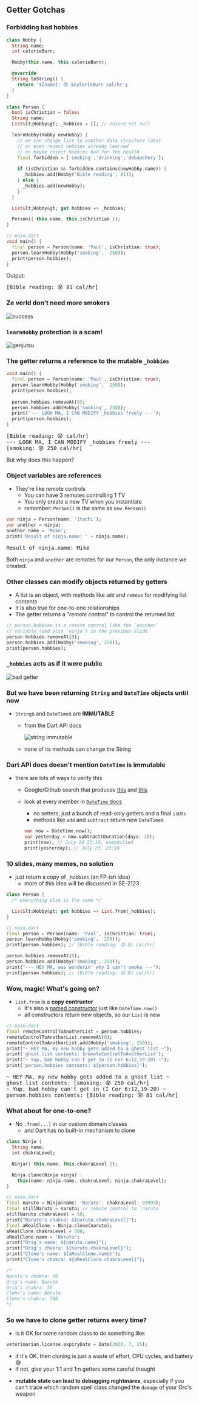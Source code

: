 Getter Gotchas
--------------



### Forbidding bad hobbies

```dart [1-11 | 18-29 | 36-41]
class Hobby {
  String name;
  int calorieBurn;

  Hobby(this.name, this.calorieBurn);

  @override
  String toString() {
    return '${name}: 😰 $calorieBurn cal/hr';
  }
}

class Person {
  bool isChristian = false;
  String name;
  List&lt;Hobby&gt; _hobbies = []; // ensure not null

  learnHobby(Hobby newHobby) {
    // we can change list to another data structure later
    // or even reject hobbies already learned
    // or maybe reject hobbies bad for the health
    final forbidden = ['smoking','drinking','debauchery'];
        
    if (isChristian && forbidden.contains(newHobby.name)) {
      _hobbies.add(Hobby('Bible reading', 81));
    } else {
      _hobbies.add(newHobby);
    }
  }

  List&lt;Hobby&gt; get hobbies => _hobbies;

  Person({ this.name, this.isChristian });
}

// main.dart
void main() {
  final person = Person(name: 'Paul', isChristian: true);
  person.learnHobby(Hobby('smoking',  250));
  print(person.hobbies);
}
```

Output:

<pre>
[Bible reading: 😰 81 cal/hr]
</pre>



### Ze verld don't need more smokers

![success](images/success.jpg)



### `learnHobby` protection is a scam!

![genjutsu](images/genjutsu.jpg)



### The getter returns a reference to the mutable `_hobbies`

```dart
void main() {
  final person = Person(name: 'Paul', isChristian: true);
  person.learnHobby(Hobby('smoking',  250));
  print(person.hobbies);
  
  person.hobbies.removeAt(0);
  person.hobbies.add(Hobby('smoking', 250));
  print('--- LOOK MA, I CAN MODIFY _hobbies freely ---');
  print(person.hobbies);
}
```

<pre>
[Bible reading: 😰 cal/hr]
--- LOOK MA, I CAN MODIFY _hobbies freely ---
[smoking: 😰 250 cal/hr]
</pre>

But why does this happen?



### Object variables are references

* They're like remote controls
  - You can have 3 remotes controlling 1 TV
  - You only create a new TV when you instantiate
  - remember: `Person()` is the same as `new Person()`

```dart
var ninja = Person(name: 'Itachi');
var another = ninja;
another.name = 'Mike';
print('Result of ninja.name: ' + ninja.name);
```

<pre>
Result of ninja.name: Mike
</pre>

Both `ninja` and `another` are remotes for our `Person`, the only instance we created.



### Other classes can modify objects returned by getters

* A list is an object, with methods like `add` and `remove` for modifying list contents
* It is also true for one-to-one relationships
* The getter returns a _"remote control"_ to control the returned list

```dart
// person.hobbies is a remote control like the `another` 
// variable (and also `ninja`) in the previous slide
person.hobbies.removeAt(0);
person.hobbies.add(Hobby('smoking', 250));
print(person.hobbies);
```



### `_hobbies` acts as if it were public

![bad getter](images/bad-getter.jpg)



### But we have been returning `String` and `DateTime` objects until now

+ `String`s and `DateTime`s are **IMMUTABLE**
  - from the Dart API docs

    ![string immutable](images/string-immutable.png)

  - none of its methods can change the String



### Dart API docs doesn't mention `DateTime` is immutable

+ there are lots of ways to verify this
  - Google/Github search that produces [this](https://github.com/google/built_value.dart/issues/111#issuecomment-275609045) and [this](https://medium.com/@florian_32814/date-time-526a4f86badb)
  - look at every member in [`DateTime` docs](https://api.dart.dev/stable/2.8.4/dart-core/DateTime-class.html)
    + no setters, just a bunch of read-only getters and a final `isUtc`
    + methods like `add` and `subtract` return new `DateTime`s
    
    ```dart
    var now = DateTime.now();
    var yesterday = now.subtract(Duration(days: 1));
    print(now); // July 24 23:10, unmodified
    print(yesterday); // July 23, 23:10
    ```



### 10 slides, many memes, no solution

* just return a copy of `_hobbies` (an FP-ish idea)
  - more of this idea will be discussed in SE-2123

```dart [4 | 7-15]
class Person {
  /* everything else is the same */

  List&lt;Hobby&gt; get hobbies => List.from(_hobbies);
}

// main.dart
final person = Person(name: 'Paul', isChristian: true);
person.learnHobby(Hobby('smoking',  250));
print(person.hobbies); // [Bible reading: 😰 81 cal/hr]

person.hobbies.removeAt(0);
person.hobbies.add(Hobby('smoking', 250));
print("--- HEY MA, was wonderin' why I can't smoke ---");
print(person.hobbies); // [Bible reading: 😰 81 cal/hr]
```



### Wow, magic!  What's going on?

* `List.from` is a **copy contructor**
  - It's also a [named constructor]((https://dart.dev/guides/language/language-tour#constructors))
    just like `DateTime.now()`
  - all constructors return new objects, so our `List` is new

```dart
// main.dart
final remoteControlToAnotherList = person.hobbies;
remoteControlToAnotherList.removeAt(0);
remoteControlToAnotherList.add(Hobby('smoking', 250));
print("~ HEY MA, my new hobby gets added to a ghost list ~");
print('ghost list contents: $remoteControlToAnotherList');
print("~ Yup, bad hobby can't get in (I Cor 6:12,19-20) ~");
print('person.hobbies contents: ${person.hobbies}');
```

<pre>
~ HEY MA, my new hobby gets added to a ghost list ~
ghost list contents: [smoking: 😰 250 cal/hr]
~ Yup, bad hobby can't get in (I Cor 6:12,19-20) ~
person.hobbies contents: [Bible reading: 😰 81 cal/hr]
</pre>



### What about for one-to-one?
* No `.from(...)` in our custom domain classes
  - and Dart has no built-in mechanism to clone

```dart [1-9 | 11-22 | 24-30]
class Ninja {
  String name;
  int chakraLevel;

  Ninja({ this.name, this.chakraLevel });

  Ninja.clone(Ninja ninja) : 
    this(name: ninja.name, chakraLevel: ninja.chakraLevel);
}

// main.dart
final naruto = Ninja(name: 'Naruto', chakraLevel: 99999);
final stillNaruto = naruto; // remote control to `naruto`
stillNaruto.chakraLevel = 50;
print("Naruto's chakra: ${naruto.chakraLevel}");
final aRealClone = Ninja.clone(naruto);
aRealClone.chakraLevel = 700;
aRealClone.name = 'Boruto';
print("Orig's name: ${naruto.name}");
print("Orig's chakra: ${naruto.chakraLevel}");
print("Clone's name: ${aRealClone.name}");
print("Clone's chakra: ${aRealClone.chakraLevel}");

/*
Naruto's chakra: 50
Orig's name: Naruto
Orig's chakra: 50
Clone's name: Boruto
Clone's chakra: 700
*/
```



### So we have to clone getter returns every time?

- is it OK for some random class to do something like:
```dart
veterinarian.license.expiryDate = Date(2030, 7, 25);
```

  + if it's OK, then cloning is just a waste of effort, CPU cycles, and battery 😅
  + if not, give your 1:1 and 1:n getters some careful thought
- **mutable state can lead to debugging nightmares**, especially if you can't trace which random 
  spell class changed the `damage` of your Orc's weapon
